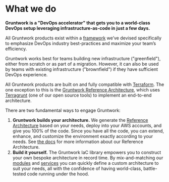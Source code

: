 # What we do

**Gruntwork is a "DevOps accelerator" that gets you to a world-class DevOps setup leveraging infrastructure-as-code in just a few days.**

All Gruntwork products exist within a [framework](/guides/production-framework) we’ve devised specifically to emphasize DevOps industry best-practices and maximize your team’s efficiency.

Gruntwork works best for teams building new infrastructure ("greenfield"), either from scratch or as part of a migration. However, it can also be used by teams with existing infrastructure ("brownfield") if they have sufficient DevOps experience.

All Gruntwork products are built on and fully compatible with [Terraform](https://terraform.io). The one exception to this is the [Gruntwork Reference Architecture](https://gruntwork.io/reference-architecture/), which uses [Terragrunt](https://terragrunt.gruntwork.io/) (one of our open source tools) to implement an end-to-end architecture.

There are two fundamental ways to engage Gruntwork:

1. **Gruntwork builds your architecture.** We generate the [Reference Architecture](https://gruntwork.io/reference-architecture/) based on your needs, deploy into your AWS accounts, and give you 100% of the code. Since you have all the code, you can extend, enhance, and customize the environment exactly according to your needs. See [the docs](/refarch/whats-this/what-is-a-reference-architecture) for more information about our Reference Architecture.
2. **Build it yourself.** The Gruntwork IaC library empowers you to construct your own bespoke architecture in record time. By mix-and-matching our [modules](/iac/whats-this/modules) and [services](/iac/whats-this/services) you can quickly define a custom architecture to suit your needs, all with the confidence of having world-class, battle-tested code running under the hood.
